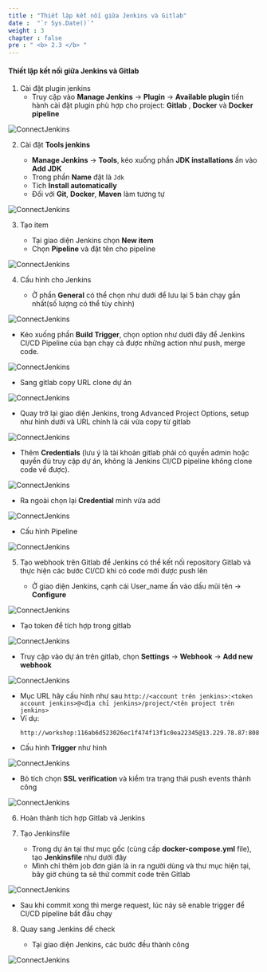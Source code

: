 ```yaml
---
title : "Thiết lập kết nối giữa Jenkins và Gitlab"
date :  "`r Sys.Date()`" 
weight : 3 
chapter : false
pre : " <b> 2.3 </b> "
---
```


#### Thiết lập kết nối giữa Jenkins và Gitlab

1. Cài đặt plugin jenkins
   -  Truy cập vào **Manage Jenkins** -> **Plugin** -> **Available plugin** tiến hành cài đặt plugin phù hợp cho project: **Gitlab** , **Docker** và **Docker pipeline**

![ConnectJenkins](/images/2/0001.png?featherlight=false&width=80pc)

2. Cài đặt **Tools jenkins**

   - **Manage Jenkins** -> **Tools**, kéo xuống phần **JDK installations** ấn vào **Add JDK**
   - Trong phần **Name** đặt là ```Jdk```
   - Tích **Install automatically**
   - Đối với **Git**, **Docker**, **Maven** làm tương tự

![ConnectJenkins](/images/2/0002.png?featherlight=false&width=80pc)

3. Tạo item 

   - Tại giao diện Jenkins chọn **New item**
   - Chọn **Pipeline** và đặt tên cho pipeline

![ConnectJenkins](/images/2/0004.png?featherlight=false&width=80pc)

4. Cấu hình cho Jenkins

   - Ở phần **General** có thể chọn như dưới để lưu lại 5 bản chạy gần nhất(số lượng có thể tùy chỉnh)

![ConnectJenkins](/images/2/0005.png?featherlight=false&width=80pc)

   - Kéo xuống phần **Build Trigger**, chọn option như dưới đây để Jenkins CI/CD Pipeline của bạn chạy cả được những action như push, merge code.

![ConnectJenkins](/images/2/0006.png?featherlight=false&width=70pc)

   - Sang gitlab copy URL clone dự án

 ![ConnectJenkins](/images/2/0007.png?featherlight=false&width=70pc) 

   - Quay trở lại giao diện Jenkins, trong Advanced Project Options, setup như hình dưới và URL chính là cái vừa copy từ gitlab
  
 ![ConnectJenkins](/images/2/0008.png?featherlight=false&width=80pc) 

   - Thêm **Credentials** (lưu ý là tài khoản gitlab phải có quyền admin hoặc quyền đủ truy cập dự án, không là Jenkins CI/CD pipeline không clone code về được). 

![ConnectJenkins](/images/2/0009.png?featherlight=false&width=80pc)  

   - Ra ngoài chọn lại **Credential** mình vừa add
  
![ConnectJenkins](/images/2/0010.png?featherlight=false&width=80pc)  

   - Cấu hình Pipeline

![ConnectJenkins](/images/2/0011.png?featherlight=false&width=80pc)  

5. Tạo webhook trên Gitlab để Jenkins có thể kết nối repository Gitlab và thực hiện các bước CI/CD khi có code mới được push lên

   - Ở giao diện Jenkins, cạnh cái User_name ấn vào dấu mũi tên -> **Configure**
 
![ConnectJenkins](/images/2/0012.png?featherlight=false&width=80pc)  

   - Tạo token để tích hợp trong gitlab

![ConnectJenkins](/images/2/0013.png?featherlight=false&width=80pc)

   - Truy cập vào dự án trên gitlab, chọn **Settings** → **Webhook** -> **Add new webhook**

![ConnectJenkins](/images/2/0014.png?featherlight=false&width=80pc)

   - Mục URL hãy cấu hình như sau 
         ```
         http://<account trên jenkins>:<token account jenkins>@<địa chỉ jenkins>/project/<tên project trên jenkins>
         ```
   -  Ví dụ:
         ```
         http://workshop:116ab6d523026ec1f474f13f1c0ea22345@13.229.78.87:8080/project/Workshop
         ```
   - Cấu hình **Trigger** như hình

![ConnectJenkins](/images/2/0015.png?featherlight=false&width=80pc)

   - Bỏ tích chọn **SSL verification** và kiểm tra trạng thái push events thành công 
    
![ConnectJenkins](/images/2/0016.png?featherlight=false&width=80pc)

6. Hoàn thành tích hợp Gitlab và Jenkins

7. Tạo Jenkinsfile

   - Trong dự án tại thư mục gốc (cùng cấp **docker-compose.yml** file), tạo **Jenkinsfile** như dưới đây
   - Mình chỉ thêm job đơn giản là in ra người dùng và thư mục hiện tại, bây giờ chúng ta sẽ thử commit code trên Gitlab

![ConnectJenkins](/images/2/0017.png?featherlight=false&width=70pc)

   - Sau khi commit xong thì merge request, lúc này sẽ enable trigger để CI/CD pipeline bắt đầu chạy

8. Quay sang Jenkins để check
   
   - Tại giao diện Jenkins, các bước đều thành công

![ConnectJenkins](/images/2/0018.png?featherlight=false&width=50pc)
